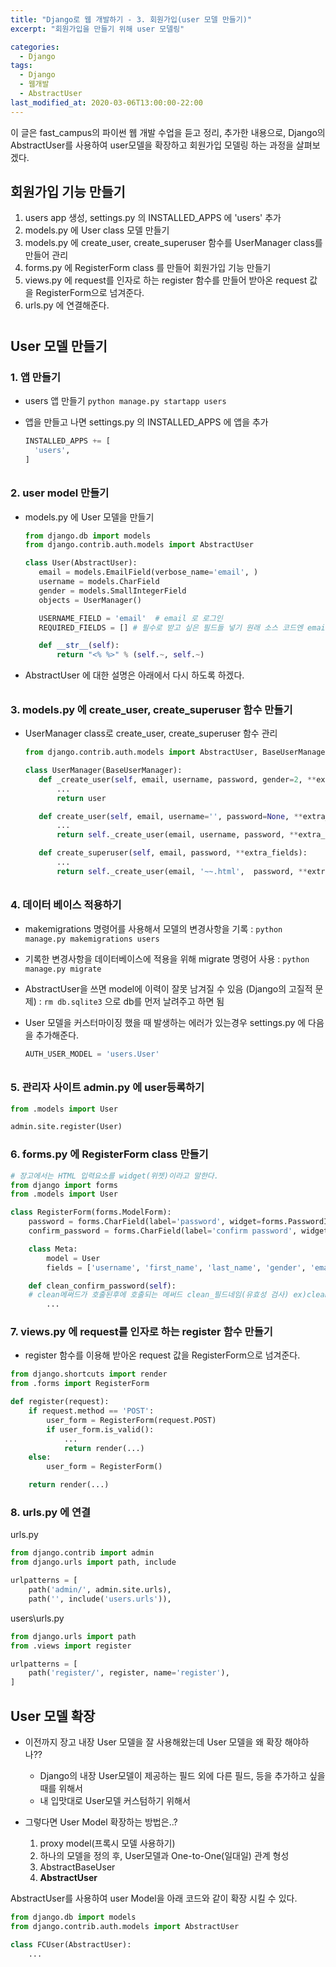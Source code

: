 ```yaml
---
title: "Django로 웹 개발하기 - 3. 회원가입(user 모델 만들기)"
excerpt: "회원가입을 만들기 위해 user 모델링"

categories:
  - Django
tags:
  - Django
  - 웹개발
  - AbstractUser
last_modified_at: 2020-03-06T13:00:00-22:00
---
```


이 글은 fast_campus의 파이썬 웹 개발 수업을 듣고 정리, 추가한 내용으로, Django의 AbstractUser를 사용하여 user모델을 확장하고 회원가입 모델링 하는 과정을 살펴보겠다.

## 회원가입 기능 만들기

1. users app 생성, settings.py 의 INSTALLED_APPS 에 'users' 추가
2. models.py 에 User class 모델 만들기
3. models.py 에 create_user, create_superuser 함수를 UserManager class를 만들어 관리
4. forms.py 에 RegisterForm class 를 만들어 회원가입 기능 만들기
5. views.py 에 request를 인자로 하는 register 함수를 만들어 받아온 request 값을 RegisterForm으로 넘겨준다.
6. urls.py 에 연결해준다.

#

## User 모델 만들기

### 1. 앱 만들기

- users 앱 만들기
  `python manage.py startapp users`

- 앱을 만들고 나면 settings.py 의 INSTALLED_APPS 에 앱을 추가
  ```py
  INSTALLED_APPS += [
    'users',
  ]
  ```

######

### 2. user model 만들기

- models.py 에 User 모델을 만들기

  ```py
  from django.db import models
  from django.contrib.auth.models import AbstractUser

  class User(AbstractUser):
     email = models.EmailField(verbose_name='email', )
     username = models.CharField
     gender = models.SmallIntegerField
     objects = UserManager()

     USERNAME_FIELD = 'email'  # email 로 로그인
     REQUIRED_FIELDS = [] # 필수로 받고 싶은 필드들 넣기 원래 소스 코드엔 email필드가 들어가지만 우리는 로그인을 이메일로

     def __str__(self):
         return "<% %>" % (self.~, self.~)
  ```

- AbstractUser 에 대한 설명은 아래에서 다시 하도록 하겠다.

######

### 3. models.py 에 create_user, create_superuser 함수 만들기

- UserManager class로 create_user, create_superuser 함수 관리

  ```py
  from django.contrib.auth.models import AbstractUser, BaseUserManager  #BaseUserManager 추가

  class UserManager(BaseUserManager):
     def _create_user(self, email, username, password, gender=2, **extra_fields):
         ...
         return user

     def create_user(self, email, username='', password=None, **extra_fields):
         ...
         return self._create_user(email, username, password, **extra_fields)

     def create_superuser(self, email, password, **extra_fields):
         ...
         return self._create_user(email, '~~.html',  password, **extra_fields)
  ```

######

### 4. 데이터 베이스 적용하기

- makemigrations 명령어를 사용해서 모델의 변경사항을 기록 : `python manage.py makemigrations users`

- 기록한 변경사항을 데이터베이스에 적용을 위해 migrate 명령어 사용 : `python manage.py migrate`

- AbstractUser을 쓰면 model에 이력이 잘못 남겨질 수 있음 (Django의 고질적 문제) : `rm db.sqlite3` 으로 db를 먼저 날려주고 하면 됨

- User 모델을 커스터마이징 했을 때 발생하는 에러가 있는경우 settings.py 에 다음을 추가해준다.

  ```py
  AUTH_USER_MODEL = 'users.User'
  ```

######

### 5. 관리자 사이트 admin.py 에 user등록하기

```py
from .models import User

admin.site.register(User)
```

### 6. forms.py 에 RegisterForm class 만들기

```py
# 장고에서는 HTML 입력요소를 widget(위젯)이라고 말한다.
from django import forms
from .models import User

class RegisterForm(forms.ModelForm):
    password = forms.CharField(label='password', widget=forms.PasswordInput)
    confirm_password = forms.CharField(label='confirm password', widget=forms.PasswordInput)

    class Meta:
        model = User
        fields = ['username', 'first_name', 'last_name', 'gender', 'email']

    def clean_confirm_password(self):
    # clean메써드가 호출된후에 호출되는 메써드 clean_필드네임(유효성 검사) ex)clean_username
        ...
```

### 7. views.py 에 request를 인자로 하는 register 함수 만들기

- register 함수를 이용해 받아온 request 값을 RegisterForm으로 넘겨준다.

```py
from django.shortcuts import render
from .forms import RegisterForm

def register(request):
    if request.method == 'POST':
        user_form = RegisterForm(request.POST)
        if user_form.is_valid():
            ...
            return render(...)
    else:
        user_form = RegisterForm()

    return render(...)
```

### 8. urls.py 에 연결

urls.py

```py
from django.contrib import admin
from django.urls import path, include

urlpatterns = [
    path('admin/', admin.site.urls),
    path('', include('users.urls')),
```

users\urls.py

```py
from django.urls import path
from .views import register

urlpatterns = [
    path('register/', register, name='register'),
]
```

## User 모델 확장

- 이전까지 장고 내장 User 모델을 잘 사용해왔는데 User 모델을 왜 확장 해야하나??

  - Django의 내장 User모델이 제공하는 필드 외에 다른 필드, 등을 추가하고 싶을 때를 위해서
  - 내 입맛대로 User모델 커스텀하기 위해서

- 그렇다면 User Model 확장하는 방법은..?
  1. proxy model(프록시 모델 사용하기)
  2. 하나의 모델을 정의 후, User모델과 One-to-One(일대일) 관계 형성
  3. AbstractBaseUser
  4. **AbstractUser**

AbstractUser를 사용하여 user Model을 아래 코드와 같이 확장 시킬 수 있다.

```py
from django.db import models
from django.contrib.auth.models import AbstractUser

class FCUser(AbstractUser):
	...
```
